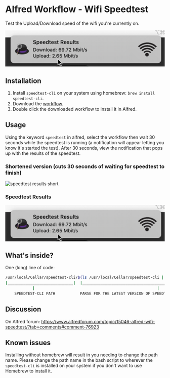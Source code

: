 # Alfred Workflow - Wifi Speedtest
Test the Upload/Download speed of the wifi you're currently on.

[![alfred-speedtest-results.png](./alfred-speedtest-results.png)](./alfred-speedtest-results.png)

## Installation

1. Install `speedtest-cli` on your system using homebrew: `brew install speedtest-cli`.
2. Download the [workflow](https://github.com/mmroczka/alfred-speedtest/blob/master/Speedtest.alfredworkflow).
3. Double click the downloaded workflow to install it in Alfred.

## Usage

Using the keyword `speedtest` in alfred, select the workflow then wait 30 seconds while the speedtest is running (a notification will appear letting you know it's started the test). After 30 seconds, view the notification that pops up with the results of the speedtest.


### Shortened version (cuts 30 seconds of waiting for speedtest to finish)
<img src="./alfred-speedtest-shortened.gif" alt="speedtest results short" width="800" height="400">


### Speedtest Results
[![alfred-speedtest-results.png](./alfred-speedtest-results.png)](./alfred-speedtest-results.png)


## What's inside?

One (long) line of code:

```bash
/usr/local/Cellar/speedtest-cli/$(ls /usr/local/Cellar/speedtest-cli | grep "." | sort -V -r | head -n 1)/bin/speedtest | grep "Download\|Upload"
|_____________________________|  |______________________________________________________________________|               |________________________|
            |                                                      |                                                                 |
    SPEEDTEST-CLI PATH           PARSE FOR THE LATEST VERSION OF SPEEDTEST IN HOMEBREW CELLAR AND RETURN IT          GRAB RESULTS OF THE UPLOAD/DOWNLOAD
```

## Discussion

On Alfred forum: https://www.alfredforum.com/topic/15046-alfred-wifi-speedtest/?tab=comments#comment-76923

## Known issues

Installing without homebrew will result in you needing to change the path name. Please change the path name in the bash script to wherever the `speedtest-cli` is installed on your system if you don't want to use Homebrew to install it.

